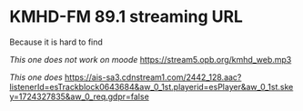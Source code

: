 # KMHD-FM 89.1 streaming URL

Because it is hard to find

*This one does not work on moode*
<https://stream5.opb.org/kmhd_web.mp3>

*This one does*
<https://ais-sa3.cdnstream1.com/2442_128.aac?listenerId=esTrackblock0643684&aw_0_1st.playerid=esPlayer&aw_0_1st.skey=1724327835&aw_0_req.gdpr=false>
